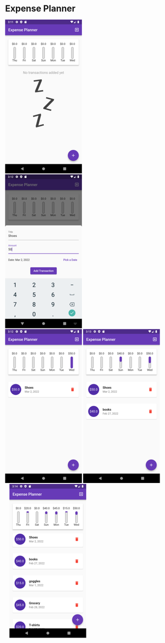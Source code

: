 # Expense Planner

<img src="screenshots/SS1.png" width="250">&emsp;<img src="screenshots/SS2.png" width="250">&emsp;<img src="screenshots/SS3.png" width="250">
<img src="screenshots/SS4.png" width="250">&emsp;<img src="screenshots/SS5.png" width="250">
